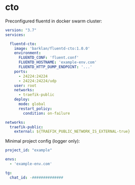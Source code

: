 # cto

Preconfigured fluentd in docker swarm cluster:

```yaml
version: "3.7"
services:

  fluentd-cto:
    image: 'barklan/fluentd-cto:1.0.0'
    environment:
      FLUENTD_CONF: 'fluent.conf'
      FLUENTD_HOSTNAME: 'example-env.com'
      FLUENTD_HTTP_DUMP_ENDPOINT: '...'
    ports:
      - 24224:24224
      - 24224:24224/udp
    user: root
    networks:
      - traefik-public
    deploy:
      mode: global
      restart_policy:
        condition: on-failure

networks:
  traefik-public:
    external: ${TRAEFIK_PUBLIC_NETWORK_IS_EXTERNAL-true}
```

Minimal project config (logger only):

```yaml
project_id: "example"

envs:
  - 'example-env.com'

tg:
  chat_id: -##############
```
